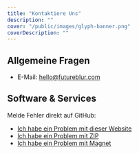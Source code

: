 ```yaml
---
title: "Kontaktiere Uns"
description: ""
cover: "/public/images/glyph-banner.png"
coverDescription: ""
---
```


## **Allgemeine Fragen**

- E-Mail: [hello@futureblur.com](mailto:hello@futureblur.com)

## **Software & Services**

Melde Fehler direkt auf GitHub:

- <a href="https://github.com/Futureblur/web/issues/new" target="_blank">Ich habe ein Problem mit dieser Website</a>
- <a href="https://github.com/Futureblur/zip/issues/new" target="_blank">Ich habe ein Problem mit ZIP</a>
- <a href="https://github.com/Futureblur/magnet/issues/new" target="_blank">Ich habe ein Problem mit Magnet</a>

